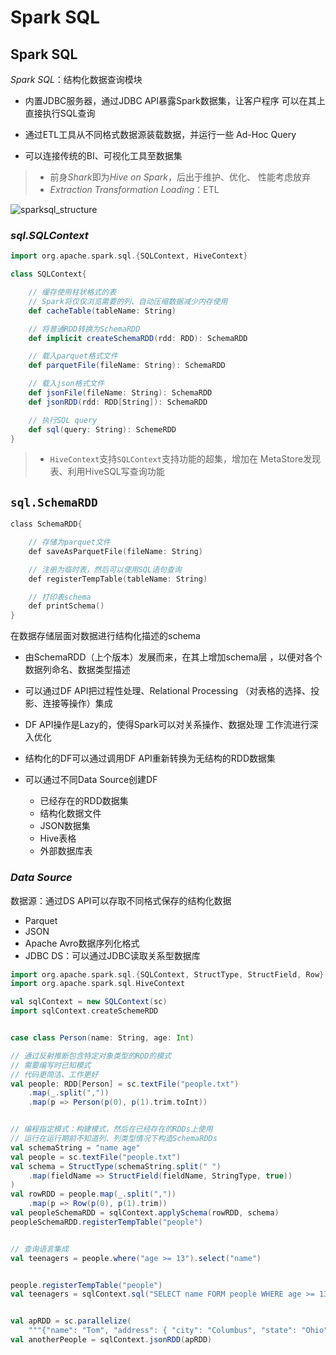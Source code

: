 #	Spark SQL

##	Spark SQL

*Spark SQL*：结构化数据查询模块

-	内置JDBC服务器，通过JDBC API暴露Spark数据集，让客户程序
	可以在其上直接执行SQL查询

-	通过ETL工具从不同格式数据源装载数据，并运行一些
	Ad-Hoc Query

-	可以连接传统的BI、可视化工具至数据集

> - 前身*Shark*即为*Hive on Spark*，后出于维护、优化、
	性能考虑放弃
> - *Extraction Transformation Loading*：ETL

![sparksql_structure](imgs/spark_structure.png)

###	*sql.SQLContext*

```scala
import org.apache.spark.sql.{SQLContext, HiveContext}

class SQLContext{

	// 缓存使用柱状格式的表
	// Spark将仅仅浏览需要的列、自动压缩数据减少内存使用
	def cacheTable(tableName: String)

	// 将普通RDD转换为SchemaRDD
	def implicit createSchemaRDD(rdd: RDD): SchemaRDD

	// 载入parquet格式文件
	def parquetFile(fileName: String): SchemaRDD

	// 载入json格式文件
	def jsonFile(fileName: String): SchemaRDD
	def jsonRDD(rdd: RDD[String]): SchemaRDD

	// 执行SQL query
	def sql(query: String): SchemeRDD
}
```

> - `HiveContext`支持`SQLContext`支持功能的超集，增加在
	MetaStore发现表、利用HiveSQL写查询功能

##	`sql.SchemaRDD`

```c
class SchemaRDD{

	// 存储为parquet文件
	def saveAsParquetFile(fileName: String)

	// 注册为临时表，然后可以使用SQL语句查询
	def registerTempTable(tableName: String)

	// 打印表schema
	def printSchema()
}
```

在数据存储层面对数据进行结构化描述的schema

-	由SchemaRDD（上个版本）发展而来，在其上增加schema层
	，以便对各个数据列命名、数据类型描述

-	可以通过DF API把过程性处理、Relational Processing
	（对表格的选择、投影、连接等操作）集成

-	DF API操作是Lazy的，使得Spark可以对关系操作、数据处理
	工作流进行深入优化

-	结构化的DF可以通过调用DF API重新转换为无结构的RDD数据集

-	可以通过不同Data Source创建DF
	-	已经存在的RDD数据集
	-	结构化数据文件
	-	JSON数据集
	-	Hive表格
	-	外部数据库表

###	*Data Source*

数据源：通过DS API可以存取不同格式保存的结构化数据

-	Parquet
-	JSON
-	Apache Avro数据序列化格式
-	JDBC DS：可以通过JDBC读取关系型数据库

```scala
import org.apache.spark.sql.{SQLContext, StructType, StructField, Row}
import org.apache.spark.sql.HiveContext

val sqlContext = new SQLContext(sc)
import sqlContext.createSchemeRDD


case class Person(name: String, age: Int)

// 通过反射推断包含特定对象类型的RDD的模式
// 需要编写时已知模式
// 代码更简洁、工作更好
val people: RDD[Person] = sc.textFile("people.txt")
	.map(_.split(","))
	.map(p => Person(p(0), p(1).trim.toInt))


// 编程指定模式：构建模式，然后在已经存在的RDDs上使用
// 运行在运行期前不知道列、列类型情况下构造SchemaRDDs
val schemaString = "name age"
val people = sc.textFile("people.txt")
val schema = StructType(schemaString.split(" ")
	.map(fieldName => StructField(fieldName, StringType, true))
)
val rowRDD = people.map(_.split(","))
	.map(p => Row(p(0), p(1).trim))
val peopleSchemaRDD = sqlContext.applySchema(rowRDD, schema)
peopleSchemaRDD.registerTempTable("people")


// 查询语言集成
val teenagers = people.where("age >= 13").select("name")


people.registerTempTable("people")
val teenagers = sqlContext.sql("SELECT name FORM people WHERE age >= 13")


val apRDD = sc.parallelize(
	"""{"name": "Tom", "address": { "city": "Columbus", "state": "Ohio" }}""" :: Nil)
val anotherPeople = sqlContext.jsonRDD(apRDD)
```


